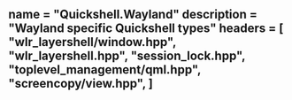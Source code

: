 name = "Quickshell.Wayland"
description = "Wayland specific Quickshell types"
headers = [
	"wlr_layershell/window.hpp",
	"wlr_layershell.hpp",
	"session_lock.hpp",
	"toplevel_management/qml.hpp",
	"screencopy/view.hpp",
]
-----
